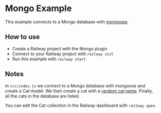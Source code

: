 # Mongo Example

This example connects to a Mongo database with
[mongoose](https://mongoosejs.com/).

## How to use

- Create a Railway project with the Mongo plugin
- Connect to your Railway project with `railway init`
- Run this example with `railway start`

## Notes

In `src/index.js` we connect to a Mongo database with mongoose and create a Cat
model. We then create a cat with a [random cat
name](https://www.npmjs.com/package/cat-names). Finally, all the cats in the
database are listed.

You can edit the Cat collection in the Railway dashboard with `railway open`.
